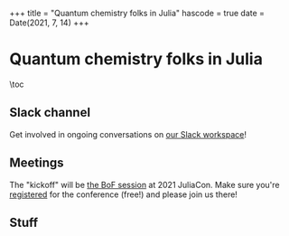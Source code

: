 +++
title = "Quantum chemistry folks in Julia"
hascode = true
date = Date(2021, 7, 14)
+++

# Quantum chemistry folks in Julia

\toc

## Slack channel
Get involved in ongoing conversations on [our Slack workspace](https://join.slack.com/t/juliamolsim/shared_invite/zt-tc060co0-HgiKApazzsQzBHDlQ58A7g)!

## Meetings
The "kickoff" will be [the BoF session](https://pretalx.com/juliacon2021/talk/ZQJAW3/) at 2021 JuliaCon. Make sure you're [registered](https://juliacon.org/2021/tickets/) for the conference (free!) and please join us there!

## Stuff
